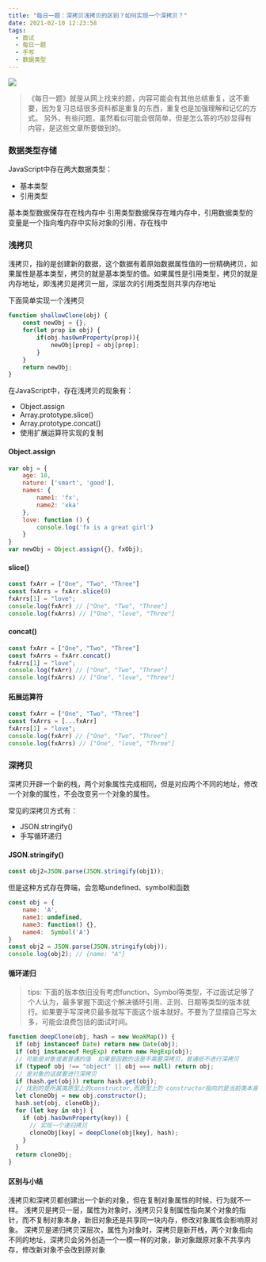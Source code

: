 ```yaml
---
title: "每日一题：深拷贝浅拷贝的区别？如何实现一个深拷贝？"
date: 2021-02-10 12:23:58
tags:
  - 面试
  - 每日一题
  - 手写
  - 数据类型
---
```


<img class="banner-pic" src="http://oss.slybootslion.com/blog/v2-16817e8dc0b4bb85881bc3ca3fa8828e_r.jpg?x-oss-process=image/auto-orient,1/quality,q_80/watermark,text_c2x5Ym9vdHNsaW9u,color_ffffff,size_40,shadow_70,t_74,x_10,y_10"/>

>《每日一题》就是从网上找来的题，内容可能会有其他总结重复，这不重要，因为复习总结很多资料都是重复的东西，重复也是加强理解和记忆的方式。
> 另外，有些问题，虽然看似可能会很简单，但是怎么答的巧妙显得有内容，是这些文章所要做到的。

### 数据类型存储

JavaScript中存在两大数据类型：
- 基本类型
- 引用类型

基本类型数据保存在在栈内存中
引用类型数据保存在堆内存中，引用数据类型的变量是一个指向堆内存中实际对象的引用，存在栈中

### 浅拷贝

浅拷贝，指的是创建新的数据，这个数据有着原始数据属性值的一份精确拷贝，如果属性是基本类型，拷贝的就是基本类型的值。如果属性是引用类型，拷贝的就是内存地址，即浅拷贝是拷贝一层，深层次的引用类型则共享内存地址

下面简单实现一个浅拷贝
```js
function shallowClone(obj) {
    const newObj = {};
    for(let prop in obj) {
        if(obj.hasOwnProperty(prop)){
            newObj[prop] = obj[prop];
        }
    }
    return newObj;
}
```
在JavaScript中，存在浅拷贝的现象有：
- Object.assign
- Array.prototype.slice() 
- Array.prototype.concat()
- 使用扩展运算符实现的复制

#### Object.assign

```js
var obj = {
    age: 18,
    nature: ['smart', 'good'],
    names: {
        name1: 'fx',
        name2: 'xka'
    },
    love: function () {
        console.log('fx is a great girl')
    }
}
var newObj = Object.assign({}, fxObj);
```

#### slice()

```js
const fxArr = ["One", "Two", "Three"]
const fxArrs = fxArr.slice(0)
fxArrs[1] = "love";
console.log(fxArr) // ["One", "Two", "Three"]
console.log(fxArrs) // ["One", "love", "Three"]
```

#### concat()

```js
const fxArr = ["One", "Two", "Three"]
const fxArrs = fxArr.concat()
fxArrs[1] = "love";
console.log(fxArr) // ["One", "Two", "Three"]
console.log(fxArrs) // ["One", "love", "Three"]
```

#### 拓展运算符

```js
const fxArr = ["One", "Two", "Three"]
const fxArrs = [...fxArr]
fxArrs[1] = "love";
console.log(fxArr) // ["One", "Two", "Three"]
console.log(fxArrs) // ["One", "love", "Three"]
```

### 深拷贝

深拷贝开辟一个新的栈，两个对象属性完成相同，但是对应两个不同的地址，修改一个对象的属性，不会改变另一个对象的属性。

常见的深拷贝方式有：
- JSON.stringify()
- 手写循环递归

#### JSON.stringify()

```js
const obj2=JSON.parse(JSON.stringify(obj1));
```
但是这种方式存在弊端，会忽略undefined、symbol和函数
```js
const obj = {
    name: 'A',
    name1: undefined,
    name3: function() {},
    name4:  Symbol('A')
}
const obj2 = JSON.parse(JSON.stringify(obj));
console.log(obj2); // {name: "A"}
```

#### 循环递归

> tips:
> 下面的版本依旧没有考虑function、Symbol等类型，不过面试足够了
> 个人认为，最多掌握下面这个解决循环引用、正则、日期等类型的版本就行。如果要手写深拷贝最多就写下面这个版本就好。不要为了显摆自己写太多，可能会浪费包括的面试时间。

```js
function deepClone(obj, hash = new WeakMap()) {
  if (obj instanceof Date) return new Date(obj);
  if (obj instanceof RegExp) return new RegExp(obj);
  // 可能是对象或者普通的值  如果是函数的话是不需要深拷贝，普通纸不进行深拷贝
  if (typeof obj !== "object" || obj === null) return obj; 
  // 是对象的话就要进行深拷贝
  if (hash.get(obj)) return hash.get(obj);
  // 找到的是所属类原型上的constructor,而原型上的 constructor指向的是当前类本身
  let cloneObj = new obj.constructor();
  hash.set(obj, cloneObj);
  for (let key in obj) {
    if (obj.hasOwnProperty(key)) {
      // 实现一个递归拷贝
      cloneObj[key] = deepClone(obj[key], hash);
    }
  }
  return cloneObj;
}
```

#### 区别与小结

浅拷贝和深拷贝都创建出一个新的对象，但在复制对象属性的时候，行为就不一样。
浅拷贝是拷贝一层，属性为对象时，浅拷贝只复制属性指向某个对象的指针，而不复制对象本身，新旧对象还是共享同一块内存，修改对象属性会影响原对象。
深拷贝是递归拷贝深层次，属性为对象时，深拷贝是新开栈，两个对象指向不同的地址，深拷贝会另外创造一个一模一样的对象，新对象跟原对象不共享内存，修改新对象不会改到原对象


<!-- more -->
